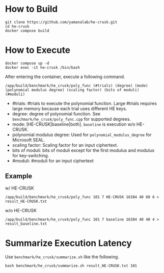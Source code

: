 # How to Build
```terminal
git clone https://github.com/yamanalab/he-crusk.git
cd he-crusk
docker compose build
```

# How to Execute
```terminal
docker compose up -d
docker exec -it he-crusk /bin/bash
```

After entering the container, execute a following command.
```terminal
/app/build/benchmark/he_crusk/poly_func (#trials) (degree) (mode) (polynomial modulus degree) (scaling factor) (bits of moduli) (#moduli)
```

* #trials: #trials to execute the polynomial function. Large #trials requires large memory because each trial uses different HE keys.
* degree: degree of polynomial function. See `benchmark/he_crusk/poly_func.cpp` for supported degrees.
* mode: [HE-CRUSK|baseline|both]. `baseline` is execution w/o HE-CRUSK.
* polynomial modulus degree: Used for `polynomial_modulus_degree` for Microsoft SEAL.
* scaling factor: Scaling factor for an input ciphertext.
* bits of moduli: bits of moduli except for the first modulus and modulus for key-switching.
* #moduli: #moduli for an input ciphertext

## Example
w/ HE-CRUSK
```terminal
/app/build/benchmark/he_crusk/poly_func 101 7 HE-CRUSK 16384 40 60 6 > result_HE-CRUSK.txt
```

w/o HE-CRUSK
```terminal
/app/build/benchmark/he_crusk/poly_func 101 7 baseline 16384 40 40 4 > result_baseline.txt
```


# Summarize Execution Latency
Use `benchmark/he_crusk/summarize.sh` like the following.
```terminal
bash benchmark/he_crusk/summarize.sh result_HE-CRUSK.txt 101
```


